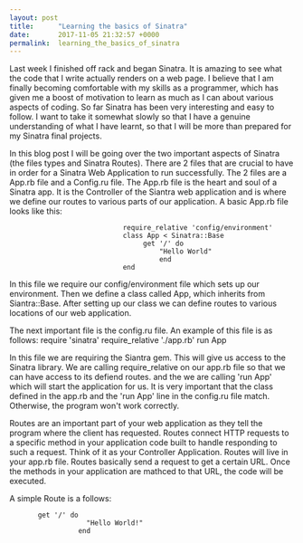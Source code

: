 ```yaml
---
layout: post
title:      "Learning the basics of Sinatra"
date:       2017-11-05 21:32:57 +0000
permalink:  learning_the_basics_of_sinatra
---
```



Last week I finished off rack and began Sinatra. It is amazing to see what the code that I write actually renders on a web page. I believe that I am finally becoming comfortable with my skills as a programmer, which has given me a boost of motivation to learn as much as I can about various aspects of coding. So far Sinatra has been very interesting and easy to follow. I want to take it somewhat slowly so that I have a genuine understanding of what I have learnt, so that I will be more than prepared for my Sinatra final projects. 

In this blog post I will be going over the two important aspects of Sinatra (the files types and Sinatra Routes). There are 2 files that are crucial to have in order for a Sinatra Web Application to run successfully. The 2 files are a App.rb file and a Config.ru file. The App.rb file is the heart and soul of a Sinatra app. It is the Controller of the Siantra web application and is where we define our routes to various parts of our application. A basic App.rb file looks like this:
                
								require_relative 'config/environment'
								class App < Sinatra::Base 
								     get '/' do 
										 "Hello World" 
										 end  
								end 
								
In this file we require our config/environment file which sets up our environment. Then we define a class called App, which inherits from Siantra::Base. After setting up our class we can define routes to various locations of our web application. 

The next important file is the config.ru file. An example of this file is as follows:
                require 'sinatra'
                require_relative './app.rb'
                run App
								
								
In this file we are requiring the Siantra gem. This will give us access to the Sinatra library. We are calling require_relative on our app.rb file so that we can have access to its defiend routes. and the we are calling 'run App' which will start the application for us. It is very important that the class defined in the app.rb and the 'run App' line in the config.ru file match. Otherwise, the program won't work correctly. 

Routes are an important part of your web application as they tell the program where the client has requested. Routes connect HTTP requests to a specific method in your application code built to handle responding to such a request. Think of it as your Controller Application. Routes will live in your app.rb file. Routes basically send a request to get a certain URL. Once the methods in your application are mathced to that URL, the code will be executed.

A simple Route is a follows: 

           get '/' do 
					   "Hello World!" 
					 end 
